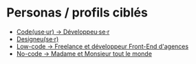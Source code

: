 # Personas / profils ciblés

- [Code(use·ur) → Développeu·se·r](../../src/content/personas/codeuseur-developpeuser.mdx)
- [Designeu(se·r)](../../src/content/personas/designeuser.mdx)
- [Low-code → Freelance et développeur Front-End d'agences](../../src/content/personas/low-code-freelance-et-developpeur-front-end-d-agences.mdx)
- [No-code → Madame et Monsieur tout le monde](../../src/content/personas/no-code-madame-et-monsieur-tout-le-monde.mdx)
